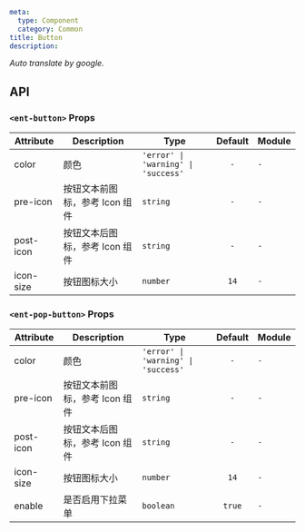 ```yaml
meta:
  type: Component
  category: Common
title: Button
description: 
```

*Auto translate by google.*


## API


### `<ent-button>` Props

|Attribute|Description|Type|Default|Module|
|---|---|---|:---:|---|
|color|颜色|`'error' \| 'warning' \| 'success'`|`-`|`-`|
|pre-icon|按钮文本前图标，参考 Icon 组件|`string`|`-`|`-`|
|post-icon|按钮文本后图标，参考 Icon 组件|`string`|`-`|`-`|
|icon-size|按钮图标大小|`number`|`14`|`-`|




### `<ent-pop-button>` Props

|Attribute|Description|Type|Default|Module|
|---|---|---|:---:|---|
|color|颜色|`'error' \| 'warning' \| 'success'`|`-`|`-`|
|pre-icon|按钮文本前图标，参考 Icon 组件|`string`|`-`|`-`|
|post-icon|按钮文本后图标，参考 Icon 组件|`string`|`-`|`-`|
|icon-size|按钮图标大小|`number`|`14`|`-`|
|enable|是否启用下拉菜单|`boolean`|`true`|`-`|



